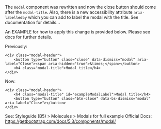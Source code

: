 The `modal` component was rewritten and now the close button should come after
the `modal-title`. Also, there is a new accessibility attribute `aria-labelledby`
which you can add to label the modal with the title. See documentation for details...

An EXAMPLE for how to apply this change is provided below.
Please see docs for further details.

Previously:
```
<div class="modal-header">
    <button type="button" class="close" data-dismiss="modal" aria-label="Close"><span aria-hidden="true">&times;</span></button>
    <h4 class="modal-title">Modal title</h4>
</div>
```

Now:
```
<div class="modal-header">
    <h4 class="modal-title" id="exampleModalLabel">Modal title</h4>
    <button type="button" class="btn-close" data-bs-dismiss="modal" aria-label="Close"></button>
</div>
```

See: Styleguide (B5) > Molecules > Modals for full example
Official Docs: https://getbootstrap.com/docs/5.3/components/modal/
